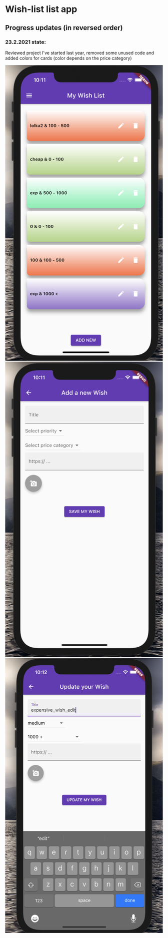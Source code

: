 # Wish-list list app

## Progress updates (in reversed order)

### 23.2.2021 state: 
Reviewed project I've started last year, removed some unused code and added colors for cards (color depends on the price category)

![ScreenShot](screenshots/23.2.2021_1.png) 
![ScreenShot](screenshots/23.2.2021_2.png) 
![ScreenShot](screenshots/23.2.2021_3.png) 

